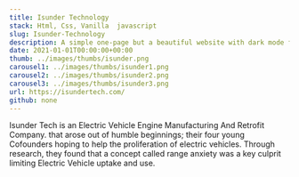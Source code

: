 ```yaml
---
title: Isunder Technology
stack: Html, Css, Vanilla  javascript
slug: Isunder-Technology
description: A simple one-page but a beautiful website with dark mode for isunder Tech, an electric car company.
date: 2021-01-01T00:00:00+00:00
thumb: ../images/thumbs/isunder.png
carousel1: ../images/thumbs/isunder1.png
carousel2: ../images/thumbs/isunder2.png
carousel3: ../images/thumbs/isunder3.png
url: https://isundertech.com/
github: none
---
```


Isunder Tech is an Electric Vehicle Engine Manufacturing And Retrofit Company. that arose out of humble beginnings; their four young Cofounders hoping to help the proliferation of electric vehicles. Through research, they found that a concept called range anxiety was a key culprit limiting Electric Vehicle uptake and use.
